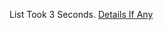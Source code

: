 List Took 3 Seconds.
[Details If Any](https://github.com/deathbybandaid/piholeparser/blob/master/RecentRunLogs/parsingscripts/PrigentMalware.md)

